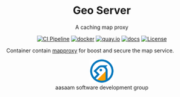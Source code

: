 <div align="center">
  <h1>
    Geo Server
  </h1>
  <p>
    A caching map proxy
  </p>
  <p>
    <a href="https://gitlab.com/aasaam/geo-server/-/pipelines"><img alt="CI Pipeline" src="https://gitlab.com/aasaam/geo-server/badges/master/pipeline.svg"></a>
    <a href="https://hub.docker.com/r/aasaam/geo-server" target="_blank"><img src="https://img.shields.io/docker/image-size/aasaam/geo-server?label=docker%20image" alt="docker" /></a>
    <a href="https://quay.io/repository/aasaam/geo-server" target="_blank"><img src="https://img.shields.io/badge/docker%20image-quay.io-blue" alt="quay.io" /></a>
    <a href="https://aasaam.github.io/geo-server/" target="_blank"><img src="https://github.com/aasaam/geo-server/actions/workflows/docs.yml/badge.svg" alt="docs" /></a>
    <a href="https://github.com/aasaam/geo-server/blob/master/LICENSE">
      <img alt="License" src="https://img.shields.io/github/license/aasaam/geo-server">
    </a>
  </p>
</div>

Container contain [mapproxy](https://mapproxy.org/) for boost and secure the map service.

<div>
  <p align="center">
    <img alt="aasaam software development group" width="64" src="https://raw.githubusercontent.com/aasaam/information/master/logo/aasaam.svg">
    <br />
    aasaam software development group
  </p>
</div>
